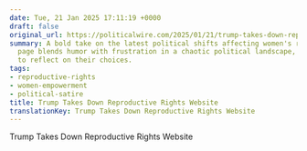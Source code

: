 ```yaml
---
date: Tue, 21 Jan 2025 17:11:19 +0000
draft: false
original_url: https://politicalwire.com/2025/01/21/trump-takes-down-reproductive-rights-website/
summary: A bold take on the latest political shifts affecting women's rights, this
  page blends humor with frustration in a chaotic political landscape, urging voters
  to reflect on their choices.
tags:
- reproductive-rights
- women-empowerment
- political-satire
title: Trump Takes Down Reproductive Rights Website
translationKey: Trump Takes Down Reproductive Rights Website
---
```


Trump Takes Down Reproductive Rights Website